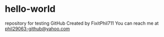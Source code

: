 # hello-world
repository for testing GitHub
Created by FixitPhil711
You can reach me at phil29063-github@yahoo.com
